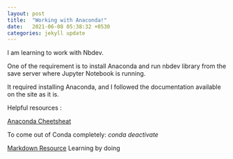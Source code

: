 ```yaml
---
layout: post
title:  "Working with Anaconda!"
date:   2021-06-08 05:38:32 +0530
categories: jekyll update
---
```


I am learning to work with Nbdev. 

One of the requirement is to install Anaconda and run nbdev library from the save server where Jupyter Notebook is running. 

It required installing Anaconda, and I followed the documentation available on the site as it is. 

Helpful resources :

[Anaconda Cheetsheat](https://kapeli.com/cheat_sheets/Conda.docset/Contents/Resources/Documents/index)

To come out of Conda completely: <em>conda deactivate</em>

[Markdown Resource](https://www.markdownguide.org/basic-syntax/) Learning by doing


